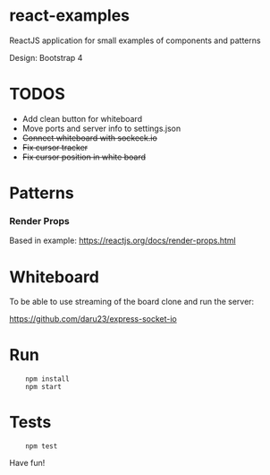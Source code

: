 # react-examples

ReactJS application for small examples of components and patterns

Design: Bootstrap 4

# TODOS
* Add clean button for whiteboard
* Move ports and server info to settings.json
* ~~Connect whiteboard with sockeck.io~~
* ~~Fix cursor tracker~~
* ~~Fix cursor position in white board~~ 

# Patterns
### Render Props
Based in example: https://reactjs.org/docs/render-props.html

# Whiteboard
To be able to use streaming of the board clone and run the server:

https://github.com/daru23/express-socket-io

# Run
```
    npm install
    npm start
```

# Tests
```
    npm test
```
Have fun!

